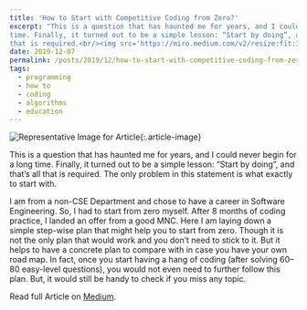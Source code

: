 ```yaml
---
title: 'How to Start with Competitive Coding from Zero?'
excerpt: "This is a question that has haunted me for years, and I could never begin for a long
time. Finally, it turned out to be a simple lesson: “Start by doing”, and that’s all
that is required.<br/><img src='https://miro.medium.com/v2/resize:fit:1400/0*MvAOO8Gsdn8kT6LO' width='50%'>"
date: 2019-12-07
permalink: /posts/2019/12/how-to-start-with-competitive-coding-from-zero/
tags:
  - programming
  - how to
  - coding
  - algorithms
  - education
---
```


![Representative Image for
Article](https://miro.medium.com/v2/resize:fit:1400/0*MvAOO8Gsdn8kT6LO){:.article-image}

This is a question that has haunted me for years, and I could never begin for a long
time. Finally, it turned out to be a simple lesson: “Start by doing”, and that’s all
that is required. The only problem in this statement is what exactly to start with.

I am from a non-CSE Department and chose to have a career in Software Engineering. So, I
had to start from zero myself. After 8 months of coding practice, I landed an offer from
a good MNC. Here I am laying down a simple step-wise plan that might help you to start
from zero. Though it is not the only plan that would work and you don’t need to stick to
it. But it helps to have a concrete plan to compare with in case you have your own road
map. In fact, once you start having a hang of coding (after solving 60–80 easy-level
questions), you would not even need to further follow this plan. But, it would still be
handy to check if you miss any topic.

Read full Article on
[Medium](https://at-k.medium.com/how-to-start-with-competitive-coding-from-zero-cf99f3efdbb9).
